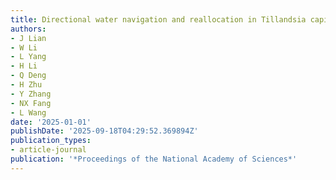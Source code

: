 ```yaml
---
title: Directional water navigation and reallocation in Tillandsia capitata
authors:
- J Lian
- W Li
- L Yang
- H Li
- Q Deng
- H Zhu
- Y Zhang
- NX Fang
- L Wang
date: '2025-01-01'
publishDate: '2025-09-18T04:29:52.369894Z'
publication_types:
- article-journal
publication: '*Proceedings of the National Academy of Sciences*'
---
```

